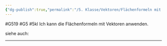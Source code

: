 ```yaml
---
{"dg-publish":true,"permalink":"/5. Klasse/Vektoren/Flächenformeln mit Vektoren/"}
---
```


#G519 #G5 #5kl
Ich kann die Flächenformeln mit Vektoren anwenden.

siehe auch:
___